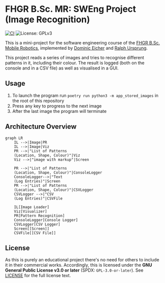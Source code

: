 # FHGR B.Sc. MR: SWEng Project (Image Recognition)

[![CI](https://github.com/rursprung/fhgr-sweng-pattern-recognition/actions/workflows/ci.yaml/badge.svg)](https://github.com/rursprung/fhgr-sweng-pattern-recognition/actions/workflows/ci.yaml)
![License: GPLv3](https://img.shields.io/github/license/rursprung/fhgr-sweng-pattern-recognition)

This is a mini-project for the software engineering course of the [FHGR B.Sc. Mobile Robotics](https://fhgr.ch/mr),
implemented by [Dominic Eicher](https://github.com/Nic822) and [Ralph Ursprung](https://github.com/rursprung).

This project reads a series of images and tries to recognise different patterns in it, including their colour.
The result is logged (both on the console and in a CSV file) as well as visualised in a GUI.

## Usage
1. To launch the program run `poetry run python3 -m app_stored_images` in the root of this repository
2. Press any key to progress to the next image
3. After the last image the program will terminate

## Architecture Overview

```mermaid
graph LR
    IL -->|Image|PR
    IL -->|Image|Viz
    PR -->|"List of Patterns
    (Location, Shape, Colour)"|Viz
    Viz -->|"image with markup"|Screen
    
    PR -->|"List of Patterns
    (Location, Shape, Colour)"|ConsoleLogger
    ConsoleLogger-->|"Text
    (Log Entries)"|Screen
    PR -->|"List of Patterns
    (Location, Shape, Colour)"|CSVLogger
    CSVLogger -->|"CSV
    (Log Entries)"|CSVFile
    
    IL[Image Loader]
    Viz[Visualizer]
    PR[Pattern Recognition]
    ConsoleLogger[Console Logger]
    CSVLogger[CSV Logger]
    Screen[[Screen]]
    CSVFile[[CSV File]]
```

## License

As this is purely an educational project there's no need for others to include it in their commercial works.
Accordingly, this is licensed under the **GNU General Public License v3.0 or later** (SPDX: `GPL-3.0-or-later`).
See [LICENSE](LICENSE) for the full license text.
